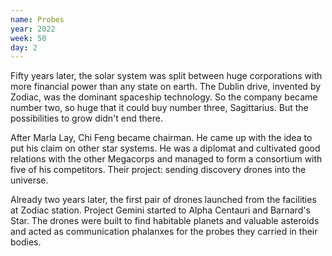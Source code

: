 ```yaml
---
name: Probes
year: 2022
week: 50
day: 2
---
```


Fifty years later, the solar system was split between huge corporations with
more financial power than any state on earth. The Dublin drive, invented by
Zodiac, was the dominant spaceship technology. So the company became number two,
so huge that it could buy number three, Sagittarius. But the possibilities to
grow didn't end there.

After Marla Lay, Chi Feng became chairman. He came up with the idea to put his
claim on other star systems. He was a diplomat and cultivated good relations
with the other Megacorps and managed to form a consortium with five of his
competitors. Their project: sending discovery drones into the universe.

Already two years later, the first pair of drones launched from the facilities
at Zodiac station. Project Gemini started to Alpha Centauri and Barnard's Star.
The drones were built to find habitable planets and valuable asteroids and acted
as communication phalanxes for the probes they carried in their bodies.
